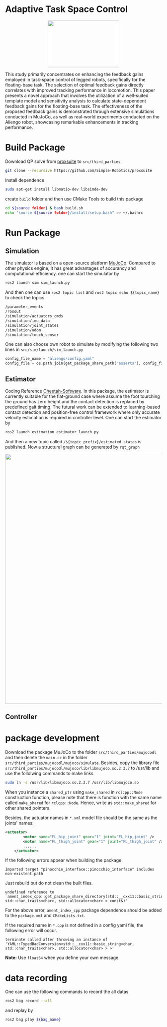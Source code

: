 # Adaptive Task Space Control
<p align="center">
    <img align="center" src="https://user-images.githubusercontent.com/38805251/268449315-614a213d-ad61-4f85-a576-136343012022.png" width="230" height="150">
</p>



This study primarily concentrates on enhancing the feedback gains employed in task-space control of legged robots, specifically for the floating-base task. The selection of optimal feedback gains directly correlates with improved tracking performance in locomotion. This paper presents a novel approach that involves the utilization of a well-suited template model and sensitivity analysis to calculate state-dependent feedback gains for the floating-base task. The effectiveness of the proposed feedback gains is demonstrated through extensive simulations conducted in MuJoCo, as well as real-world experiments conducted on the Aliengo robot, showcasing remarkable enhancements in tracking performance.

# Build Package
Download QP solve from [proxsuite](https://github.com/Simple-Robotics/proxsuite) to `src/third_parties`
```bash
git clone --recursive https://github.com/Simple-Robotics/proxsuite
```
Install dependence 
```bash
sudo apt-get install libmatio-dev libsimde-dev
```

create `build` folder and then use CMake Tools to build this package

```bash
cd ${source folder} & bash build.sh
echo "source ${source folder}/install/setup.bash" >> ~/.bashrc
```



# Run Package

## Simulation
The simulator is based on a open-source platform [MuJoCo](https://mujoco.org/). Compared to other physics engine, it has great advantages of accurancy and computational efficiency. one can start the simulator by
```bash
ros2 launch sim sim_launch.py 
```
And then one can use `ros2 topic list` and `ros2 topic echo ${topic_name}` to check the topics
```bash
/parameter_events
/rosout
/simulation/actuators_cmds
/simulation/imu_data
/simulation/joint_states
/simulation/odom
/simulation/touch_sensor
```
One can also choose own robot to simulate by modifying the following two lines in `src/sim/launch/sim_launch.py`
```python
config_file_name = "aliengo/config.yaml"
config_file = os.path.join(get_package_share_path("asserts"), config_file_name)
```





## Estimator
Coding Reference [Cheetah-Software](https://github.com/mit-biomimetics/Cheetah-Software). In this package, the estimator is currently suitable for the flat-ground case where assume the foot tourching the ground has zero height and the contact detection is replaced by predefined gait timing. The futural work can be extended to learning-based contact detection and position-free control framework where only accurate velocity estimation is required in controller level. One can start the estimator by
```bash
ros2 launch estimation estimator_launch.py
```
And then a new topic called `/${topic_prefix}/estimated_states` is published. Now a structural graph can be generated by `rqt_graph`
<p align="center">
    <img align="center" src="https://user-images.githubusercontent.com/38805251/268480551-0ddfb4ba-db67-44ea-aab5-e0a4efb72a93.png" width="800">
</p>


## Controller





# package development

Download the package MuJoCo to the folder `src/third_parties/mujocodl` and then delete the `main.cc` in  the folder `src/third_parties/mujocodl/mujoco/simulate`. Besides, copy the library file `src/third_parties/mujocodl/mujoco/lib/libmujoco.so.2.3.7` to /usr/lib and use the follolwing commands to make links
``` bash
sudo ln -s /usr/lib/libmujoco.so.2.3.7 /usr/lib/libmujoco.so
```
When you instance a `shared_ptr` using `make_shared` in `rclcpp::Node` construction function, please note that there is function with the same name called `make_shared` for `rclcpp::Node`. Hence, write as `std::make_shared` for other shared pointers.

Besides, the actuator names in `*.xml` model file should be the same as the joints' names:
```xml
<actuator>
        <motor name="FL_hip_joint" gear="1" joint="FL_hip_joint" />
        <motor name="FL_thigh_joint" gear="1" joint="FL_thigh_joint" />
        ......
    </actuator>
```



If  the following errors appear when building the package:

```
Imported target "pinocchio_interface::pinocchio_interface" includes non-existent path
```

Just rebuild but do not clean the built files.

```
undefined reference to `ament_index_cpp::get_package_share_directory(std::__cxx11::basic_string<char, std::char_traits<char>, std::allocator<char> > const&)'
```

For the above error, `ament_index_cpp` package dependence should be added to the `package.xml` and `CMakeLists.txt`.


If the required name in `*.cpp` is not defined in a config yaml file, the following error will occur.
```
terminate called after throwing an instance of 'YAML::TypedBadConversion<std::__cxx11::basic_string<char, std::char_traits<char>, std::allocator<char> > >'
```

**Note:** Use `float64` when you define your own message.

# data recording

One can use the following commands to record the all datas
``` bash
ros2 bag record --all
```
and replay by
``` bash
ros2 bag play ${bag_name}
```

